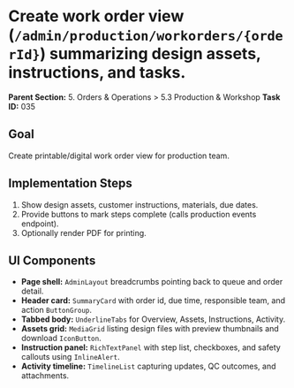 # Create work order view (`/admin/production/workorders/{orderId}`) summarizing design assets, instructions, and tasks.

**Parent Section:** 5. Orders & Operations > 5.3 Production & Workshop
**Task ID:** 035

## Goal
Create printable/digital work order view for production team.

## Implementation Steps
1. Show design assets, customer instructions, materials, due dates.
2. Provide buttons to mark steps complete (calls production events endpoint).
3. Optionally render PDF for printing.

## UI Components
- **Page shell:** `AdminLayout` breadcrumbs pointing back to queue and order detail.
- **Header card:** `SummaryCard` with order id, due time, responsible team, and action `ButtonGroup`.
- **Tabbed body:** `UnderlineTabs` for Overview, Assets, Instructions, Activity.
- **Assets grid:** `MediaGrid` listing design files with preview thumbnails and download `IconButton`.
- **Instruction panel:** `RichTextPanel` with step list, checkboxes, and safety callouts using `InlineAlert`.
- **Activity timeline:** `TimelineList` capturing updates, QC outcomes, and attachments.
